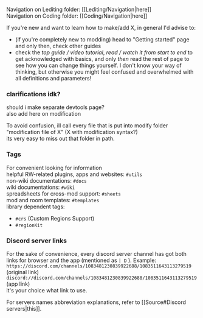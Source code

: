 Navigation on Lediting folder: [[Lediting/Navigation|here]]  
Navigation on Coding folder: [[Coding/Navigation|here]]

If you're new and want to learn how to make/add X, in general I'd advise to:
- (if you're completely new to modding) head to "Getting started" page and only then, check other guides
- check the *top guide / video tutorial*, *read / watch it from start to end* to get acknowledged with basics, and only *then* read the rest of page to see how you can change things yourself. I don't know your way of thinking, but otherwise you might feel confused and overwhelmed with all definitions and parameters!

### clarifications idk?
should i make separate devtools page?  
also add here on modification  

To avoid confusion, ill call every file that is put into modify folder "modification file of X" (X with modification syntax?)  
its very easy to miss out that folder in path.  
### Tags  
For convenient looking for information  
helpful RW-related plugins, apps and websites: `#utils`  
non-wiki documentations: `#docs`  
wiki documentations: `#wiki`  
spreadsheets for cross-mod support: `#sheets`  
mod and room templates: `#templates`  
library dependent tags:   
- `#crs` (Custom Regions Support)  
- `#regionKit`

### Discord server links  
For the sake of convenience, every discord server channel has got both links for browser and the app (mentioned as ``| D`` ). Example:  
``https://discord.com/channels/1083481230839922688/1083511643113279519`` (original link)  
``discord://discord.com/channels/1083481230839922688/1083511643113279519`` (app link)  
it's your choice what link to use.

For servers names abbreviation explanations, refer to [[Source#Discord servers|this]].